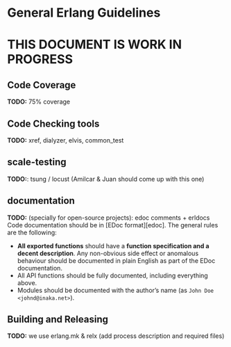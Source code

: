 # General Erlang Guidelines

# THIS DOCUMENT IS WORK IN PROGRESS

##	Code Coverage
  **TODO:** 75% coverage

##	Code Checking tools
  **TODO:** xref, dialyzer, elvis, common_test

##	scale-testing
  **TODO:**: tsung / locust (Amilcar & Juan should come up with this one)

##	documentation
  **TODO:** (specially for open-source projects): edoc comments + erldocs
Code documentation should be in [EDoc format][edoc]. The general rules are the
following:

* **All exported functions** should have a **function specification and a decent
  description**. Any non-obvious side effect or anomalous behaviour
  should be documented in plain English as part of the EDoc documentation.
* All API functions should be fully documented, including everything above.
* Modules should be documented with the author’s name (as `John Doe
  <johnd@inaka.net>`).

  
##  Building and Releasing
  **TODO:** we use erlang.mk & relx (add process description and required files)
